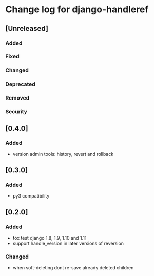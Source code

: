 
# Change log for django-handleref

## [Unreleased]
### Added
### Fixed
### Changed
### Deprecated
### Removed
### Security

## [0.4.0]
### Added
- version admin tools: history, revert and rollback


## [0.3.0]
### Added
- py3 compatibility


## [0.2.0]
### Added
- tox test django 1.8, 1.9, 1.10 and 1.11
- support handle_version in later versions of reversion
### Changed
- when soft-deleting dont re-save already deleted children
